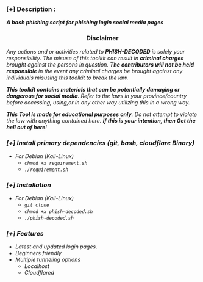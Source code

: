 ### [+] Description :

***A bash phishing script for phishing login social media pages***
<h3><p align="center">Disclaimer</p></h3>

<i>Any actions and or activities related to <b>PHISH-DECODED</b> is solely your responsibility. The misuse of this toolkit can result in <b>criminal charges</b> brought against the persons in question. <b>The contributors will not be held responsible</b> in the event any criminal charges be brought against any individuals misusing this toolkit to break the law.

<b>This toolkit contains materials that can be potentially damaging or dangerous for social media</b>. Refer to the laws in your province/country before accessing, using,or in any other way utilizing this in a wrong way.

<b>This Tool is made for educational purposes only</b>. Do not attempt to violate the law with anything contained here. <b>If this is your intention, then Get the hell out of here</b>!

### [+] Install primary dependencies (git, bash, cloudflare Binary)
 - For Debian (Kali-Linux)
    - ``` chmod +x requirement.sh ```
    - ``` ./requirement.sh ```

### [+] Installation
 - For Debian (Kali-Linux)
    - ``` git clone ```
    - ``` chmod +x phish-decoded.sh ```
    - ``` ./phish-decoded.sh ```
    
### [+] Features

- Latest and updated login pages.
- Beginners friendly
- Multiple tunneling options
  - Localhost
  - Cloudflared
